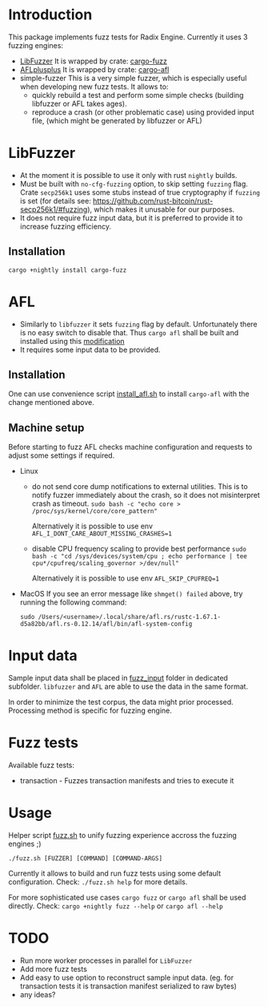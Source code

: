 # Introduction

This package implements fuzz tests for Radix Engine.
Currently it uses 3 fuzzing engines:
* [LibFuzzer](https://llvm.org/docs/LibFuzzer.html)
  It is wrapped by crate: [cargo-fuzz](https://docs.rs/crate/cargo-fuzz/0.11.2)
* [AFLplusplus](https://aflplus.plus/)
  It is wrapped by crate: [cargo-afl](https://docs.rs/afl/0.12.14/afl)
* simple-fuzzer
  This is a very simple fuzzer, which is especially useful when developing new fuzz tests.
  It allows to:
  - quickly rebuild a test and perform some simple checks (building libfuzzer or AFL takes ages).
  - reproduce a crash (or other problematic case) using provided input file,
    (which might be generated by libfuzzer or AFL)

# LibFuzzer
* At the moment it is possible to use it only with rust `nightly` builds.
* Must be built with `no-cfg-fuzzing` option, to skip setting `fuzzing` flag.
  Crate `secp256k1` uses some stubs instead of true cryptography if `fuzzing` is set
  (for details see: https://github.com/rust-bitcoin/rust-secp256k1/#fuzzing), which makes it unusable
  for our purposes.
* It does not require fuzz input data, but it is preferred to provide it to increase fuzzing efficiency.

## Installation
```
cargo +nightly install cargo-fuzz
```

# AFL
* Similarly to `libfuzzer` it sets `fuzzing` flag by default. Unfortunately there is no easy switch to disable that.
  Thus `cargo afl` shall be built and installed using this [modification](https://github.com/lrubasze/afl.rs/commit/16c25fd74aec105c1b75c1b046e8dfd6b6fd3175)
* It requires some input data to be provided.

## Installation
One can use convenience script [install_afl.sh](./install_afl.sh) to install `cargo-afl` with the change mentioned above.

## Machine setup
Before starting to fuzz AFL checks machine configuration and requests to adjust some settings if required.
* Linux
  - do not send core dump notifications to external utilities.
    This is to notify fuzzer immediately about the crash, so it does not misinterpret crash as timeout.
    `sudo bash -c "echo core > /proc/sys/kernel/core/core_pattern"`

    Alternatively it is possible to use env `AFL_I_DONT_CARE_ABOUT_MISSING_CRASHES=1`
  - disable CPU frequency scaling to provide best performance
    `sudo bash -c "cd /sys/devices/system/cpu ; echo performance | tee cpu*/cpufreq/scaling_governor >/dev/null"`

    Alternatively it is possible to use env `AFL_SKIP_CPUFREQ=1`

* MacOS
  If you see an error message like `shmget() failed` above, try running the following command:
  ```
  sudo /Users/<username>/.local/share/afl.rs/rustc-1.67.1-d5a82bb/afl.rs-0.12.14/afl/bin/afl-system-config
  ```

# Input data
Sample input data shall be placed in [fuzz_input](./fuzz_input) folder in dedicated subfolder.
`libfuzzer` and `AFL` are able to use the data in the same format.

In order to minimize the test corpus, the data might prior processed.
Processing method is specific for fuzzing engine.

# Fuzz tests
Available fuzz tests:
* transaction - Fuzzes transaction manifests and tries to execute it

# Usage

Helper script [fuzz.sh](./fuzz.sh) to unify fuzzing experience accross the fuzzing engines ;)

`./fuzz.sh [FUZZER] [COMMAND] [COMMAND-ARGS]`

Currently it allows to build and run fuzz tests using some default configuration.
Check: `./fuzz.sh help` for more details.

For more sophisticated use cases `cargo fuzz` or `cargo afl` shall be used directly.
Check:
`cargo +nightly fuzz --help`
or
`cargo afl --help`

# TODO

- Run more worker processes in parallel for `LibFuzzer`
- Add more fuzz tests
- Add easy to use option to reconstruct sample input data.
  (eg. for transaction tests it is transaction manifest serialized to raw bytes)
- any ideas?
